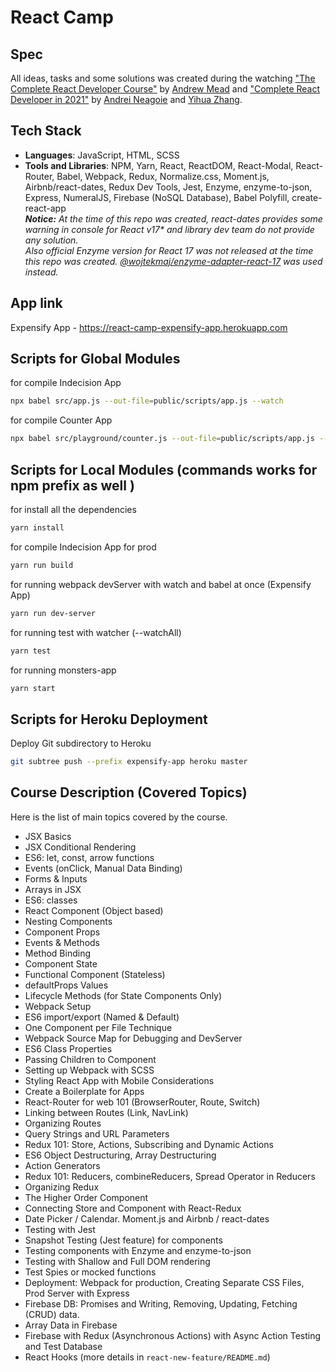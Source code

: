 # React Camp

## Spec
All ideas, tasks and some solutions was created during the watching ["The Complete React Developer Course"](https://ibm-learning.udemy.com/course-dashboard-redirect/?course_id=1286908) by [Andrew Mead](https://mead.io) and ["Complete React Developer in 2021"](https://ibm-learning.udemy.com/course/complete-react-developer-zero-to-mastery/) by [Andrei Neagoie](https://ibm-learning.udemy.com/user/andrei-neagoie/) and [Yihua Zhang](https://ibm-learning.udemy.com/user/yihua-zhang-5/).

## Tech Stack
 - **Languages**: JavaScript, HTML, SCSS
 - **Tools and Libraries**: NPM, Yarn, React, ReactDOM, React-Modal, React-Router, Babel, Webpack, Redux, Normalize.css, Moment.js, Airbnb/react-dates, Redux Dev Tools, Jest, Enzyme, enzyme-to-json, Express, NumeralJS, Firebase (NoSQL Database), Babel Polyfill, create-react-app
\
***Notice:*** *At the time of this repo was created, react-dates provides some warning in console for React v17\* and library dev team do not provide any solution.*
\
*Also official Enzyme version for React 17 was not released at the time this repo was created. [@wojtekmaj/enzyme-adapter-react-17](https://www.npmjs.com/package/@wojtekmaj/enzyme-adapter-react-17) was used instead.*

## App link
Expensify App -  https://react-camp-expensify-app.herokuapp.com

## Scripts for Global Modules
for compile Indecision App
```sh
npx babel src/app.js --out-file=public/scripts/app.js --watch
```
for compile Counter App
```sh
npx babel src/playground/counter.js --out-file=public/scripts/app.js --watch
```

## Scripts for Local Modules (commands works for npm prefix as well )
for install all the dependencies
```sh
yarn install
```

for compile Indecision App for prod
```sh
yarn run build
```

for running webpack devServer with watch and babel at once (Expensify App)
```sh
yarn run dev-server
```

for running test with watcher (--watchAll)
```sh
yarn test
```

for running monsters-app
```sh
yarn start
```

## Scripts for Heroku Deployment
Deploy Git subdirectory to Heroku
```sh
git subtree push --prefix expensify-app heroku master
```

## Course Description (Covered Topics)
Here is the list of main topics covered by the course.
- JSX Basics
- JSX Conditional Rendering
- ES6: let, const, arrow functions
- Events (onClick, Manual Data Binding)
- Forms & Inputs
- Arrays in JSX
- ES6: classes
- React Component (Object based)
- Nesting Components
- Component Props
- Events & Methods
- Method Binding
- Component State
- Functional Component (Stateless)
- defaultProps Values
- Lifecycle Methods (for State Components Only)
- Webpack Setup
- ES6 import/export (Named & Default)
- One Component per File Technique
- Webpack Source Map for Debugging and DevServer
- ES6 Class Properties
- Passing Children to Component
- Setting up Webpack with SCSS
- Styling React App with Mobile Considerations
- Create a Boilerplate for Apps
- React-Router for web 101 (BrowserRouter, Route, Switch)
- Linking between Routes (Link, NavLink)
- Organizing Routes
- Query Strings and URL Parameters
- Redux 101: Store, Actions, Subscribing and Dynamic Actions
- ES6 Object Destructuring, Array Destructuring
- Action Generators
- Redux 101: Reducers, combineReducers, Spread Operator in Reducers
- Organizing Redux
- The Higher Order Component
- Connecting Store and Component with React-Redux
- Date Picker / Calendar. Moment.js and Airbnb / react-dates
- Testing with Jest
- Snapshot Testing (Jest feature) for components
- Testing components with Enzyme and enzyme-to-json
- Testing with Shallow and Full DOM rendering
- Test Spies or mocked functions
- Deployment: Webpack for production, Creating Separate CSS Files, Prod Server with Express
- Firebase DB: Promises and Writing, Removing, Updating, Fetching (CRUD) data.
- Array Data in Firebase
- Firebase with Redux (Asynchronous Actions) with Async Action Testing and Test Database
- React Hooks (more details in `react-new-feature/README.md`)
